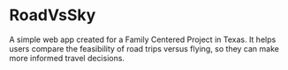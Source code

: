 # RoadVsSky

A simple web app created for a Family Centered Project in Texas. It helps users compare the feasibility of road trips versus flying, so they can make more informed travel decisions.
